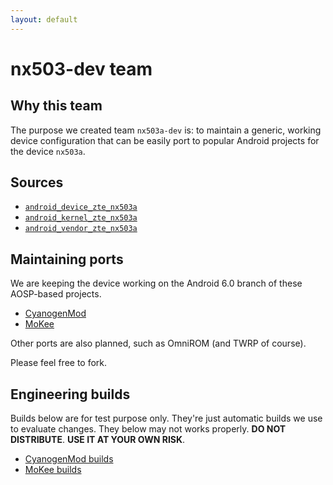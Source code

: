 ```yaml
---
layout: default
---
```


nx503-dev team
==========

## Why this team

The purpose we created team `nx503a-dev` is: to maintain a generic, working device configuration that can be easily port to popular Android projects for the device `nx503a`.

## Sources

- [`android_device_zte_nx503a`](https://github.com/nx503a-dev/android_device_zte_nx503a)
- [`android_kernel_zte_nx503a`](https://github.com/nx503a-dev/android_kernel_zte_nx503a)
- [`android_vendor_zte_nx503a`](https://github.com/nx503a-dev/android_vendor_zte_nx503a)

## Maintaining ports

We are keeping the device working on the Android 6.0 branch of these AOSP-based projects.

- [CyanogenMod](http://get.cm)
- [MoKee](http://rom.mk)

Other ports are also planned, such as OmniROM (and TWRP of course).

Please feel free to fork.

## Engineering builds

Builds below are for test purpose only. They're just automatic builds we use to evaluate changes. They below may not works properly. **DO NOT DISTRIBUTE**. **USE IT AT YOUR OWN RISK**.

- [CyanogenMod builds](cyanogenmod.html)
- [MoKee builds](mokee.html)
